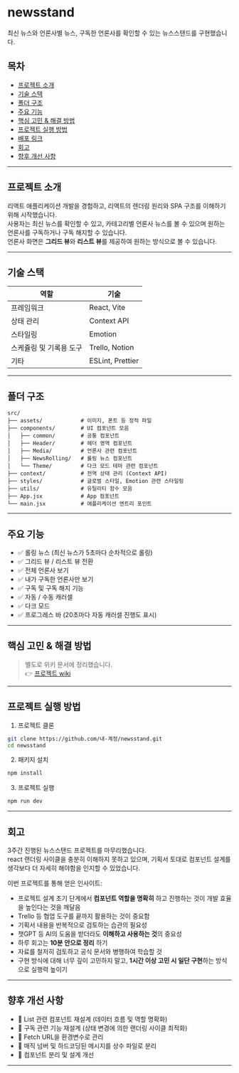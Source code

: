 
# newsstand

최신 뉴스와 언론사별 뉴스, 구독한 언론사를 확인할 수 있는 뉴스스탠드를 구현했습니다.

## 목차

- [프로젝트 소개](#프로젝트-소개)
- [기술 스택](#기술-스택)
- [폴더 구조](#폴더-구조)
- [주요 기능](#주요-기능)
- [핵심 고민 & 해결 방법](#핵심-고민--해결-방법)
- [프로젝트 실행 방법](#프로젝트-실행-방법)
- [배포 링크](#배포-링크)
- [회고](#회고)
- [향후 개선 사항](#향후-개선-사항)

---

## 프로젝트 소개

리액트 애플리케이션 개발을 경험하고, 리액트의 렌더링 원리와 SPA 구조를 이해하기 위해 시작했습니다.  
사용자는 최신 뉴스를 확인할 수 있고, 카테고리별 언론사 뉴스를 볼 수 있으며 원하는 언론사를 구독하거나 구독 해지할 수 있습니다.  
언론사 화면은 **그리드 뷰**와 **리스트 뷰**를 제공하여 원하는 방식으로 볼 수 있습니다.

---

## 기술 스택

| 역할 | 기술 |
|------|------|
| 프레임워크 | React, Vite |
| 상태 관리 | Context API |
| 스타일링 | Emotion |
| 스케쥴링 및 기록용 도구 | Trello, Notion |
| 기타 | ESLint, Prettier |

---

## 폴더 구조

```
src/
├── assets/            # 이미지, 폰트 등 정적 파일
├── components/        # UI 컴포넌트 모음
│   ├── common/        # 공통 컴포넌트
│   ├── Header/        # 헤더 영역 컴포넌트
│   ├── Media/         # 언론사 관련 컴포넌트
│   ├── NewsRolling/   # 롤링 뉴스 컴포넌트
│   └── Theme/         # 다크 모드 테마 관련 컴포넌트
├── context/           # 전역 상태 관리 (Context API)
├── styles/            # 글로벌 스타일, Emotion 관련 스타일링
├── utils/             # 유틸리티 함수 모음
├── App.jsx            # App 컴포넌트
└── main.jsx           # 애플리케이션 엔트리 포인트
```

---

## 주요 기능

- ✅ 롤링 뉴스 (최신 뉴스가 5초마다 순차적으로 롤링)
- ✅ 그리드 뷰 / 리스트 뷰 전환
- ✅ 전체 언론사 보기
- ✅ 내가 구독한 언론사만 보기
- ✅ 구독 및 구독 해지 기능
- ✅ 자동 / 수동 캐러셀
- ✅ 다크 모드
- ✅ 프로그레스 바 (20초마다 자동 캐러셀 진행도 표시)

---

## 핵심 고민 & 해결 방법

> 별도로 위키 문서에 정리했습니다.  
> 👉 [프로젝트 wiki](https://github.com/wan0514/FE-newsstand/wiki)

---

## 프로젝트 실행 방법

1. 프로젝트 클론
```bash
git clone https://github.com/내-계정/newsstand.git
cd newsstand
```

2. 패키지 설치
```bash
npm install
```

3. 프로젝트 실행
```bash
npm run dev
```

---

## 회고

3주간 진행된 뉴스스탠드 프로젝트를 마무리했습니다.  
react 랜더링 사이클을 충분히 이해하지 못하고 있으며, 기획서 토대로 컴포넌트 설계를 생각보다 더 자세히 해야함을 인지할 수 있었습니다.

이번 프로젝트를 통해 얻은 인사이트:
- 프로젝트 설계 초기 단계에서 **컴포넌트 역할을 명확히** 하고 진행하는 것이 개발 효율을 높인다는 것을 깨달음
- Trello 등 협업 도구를 끝까지 활용하는 것이 중요함
- 기획서 내용을 반복적으로 검토하는 습관의 필요성
- 챗GPT 등 AI의 도움을 받더라도 **이해하고 사용하는 것**의 중요성
- 하루 회고는 **10분 안으로 정리** 하기
- 자료를 철저히 검토하고 공식 문서와 병행하여 학습할 것
- 구현 방식에 대해 너무 깊이 고민하지 말고, **1시간 이상 고민 시 일단 구현**하는 방식으로 실행력 높이기

---

## 향후 개선 사항

- 📌 List 관련 컴포넌트 재설계 (데이터 흐름 및 역할 명확화)
- 📌 구독 관련 기능 재설계 (상태 변경에 의한 랜더링 사이클 최적화)
- 📌 Fetch URL을 환경변수로 관리
- 📌 매직 넘버 및 하드코딩된 메시지를 상수 파일로 분리
- 📌 컴포넌트 분리 및 설계 개선

---
